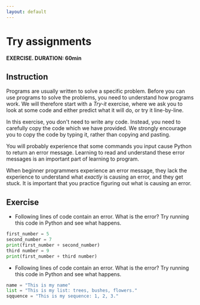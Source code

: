 ```yaml
---
layout: default
---
```


# Try assignments
**EXERCISE. DURATION: 60min**

## Instruction

Programs are usually written to solve a specific problem. Before you can use programs to solve the problems, you need to understand how programs work. We will therefore start with a *Try-it* exercise, where we ask you to look at some code and either predict what it will do, or try it line-by-line.

In this exercise, you don't need to write any code. Instead, you need to carefully copy the code which we have provided. We strongly encourage you to copy the code by typing it, rather than copying and pasting.

You will probably experience that some commands you input cause Python to return an error message. Learning to read and understand these error messages is an important part of learning to program. 

When beginner programmers experience an error message, they lack the experience to understand what *exactly* is causing an error, and they get stuck. It is important that you practice figuring out what is causing an error. 


## Exercise

* Following lines of code contain an error. What is the error? Try running this code in Python and see what happens. 

```python
first_number = 5
second_number = 7
print(first_number + second_number)
third number = 9
print(first_number + third number)
```

*  Following lines of code contain an error. What is the error? Try running this code in Python and see what happens. 

```python
name = "This is my name"
list = "This is my list: trees, bushes, flowers."
sqquence = "This is my sequence: 1, 2, 3."










